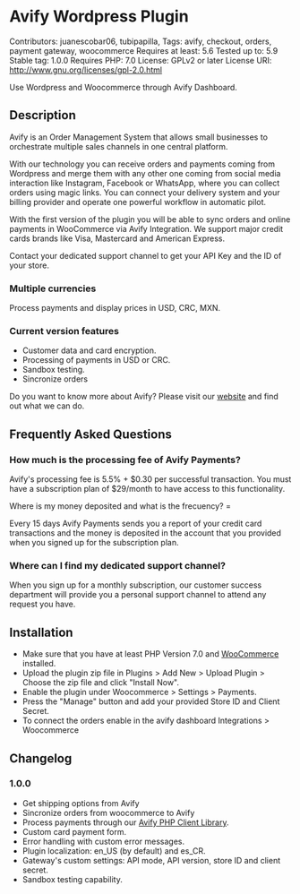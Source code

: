 # Avify  Wordpress Plugin
Contributors: juanescobar06, tubipapilla, 
Tags: avify, checkout, orders, payment gateway, woocommerce
Requires at least: 5.6
Tested up to: 5.9
Stable tag: 1.0.0
Requires PHP: 7.0
License: GPLv2 or later
License URI: http://www.gnu.org/licenses/gpl-2.0.html

Use Wordpress and Woocommerce through Avify Dashboard.

## Description 

Avify is an Order Management System that allows small businesses to orchestrate multiple sales channels in one central platform.

With our technology you can receive orders and payments coming from Wordpress and merge them with any other one coming from social
media interaction like Instagram, Facebook or WhatsApp, where you can collect orders using magic links. You can connect your delivery
system and your billing provider and operate one powerful workflow in automatic pilot.

With the first version of the plugin you will be able to sync orders and online payments in WooCommerce via Avify Integration.
We support major credit cards brands like Visa, Mastercard and American Express.

Contact your dedicated support channel to get your API Key and the ID of your store.

### Multiple currencies 
Process payments and display prices in USD, CRC, MXN.

### Current version features 
* Customer data and card encryption.
* Processing of payments in USD or CRC.
* Sandbox testing.
* Sincronize orders

Do you want to know more about Avify? Please visit our [website](https://avify.com/) and find out what we can do.

## Frequently Asked Questions 

### How much is the processing fee of Avify Payments?

Avify's processing fee is 5.5% + $0.30 per successful transaction. You must have a subscription plan of $29/month to have access to this functionality.

 Where is my money deposited and what is the frecuency? =

Every 15 days Avify Payments sends you a report of your credit card transactions and the money is deposited in the account that you provided when you signed up for the subscription plan.

### Where can I find my dedicated support channel?

When you sign up for a monthly subscription, our customer success department will provide you a personal support channel to attend any request you have.

## Installation 

* Make sure that you have at least PHP Version 7.0 and [WooCommerce](https://wordpress.org/plugins/woocommerce/) installed.
* Upload the plugin zip file in Plugins > Add New > Upload Plugin > Choose the zip file and click "Install Now".
* Enable the plugin under Woocommerce > Settings > Payments.
* Press the "Manage" button and add your provided Store ID and Client Secret.
* To connect the orders enable in the avify dashboard Integrations > Woocommerce
## Changelog 

### 1.0.0 

* Get shipping options from Avify
* Sincronize orders from woocommerce to Avify
* Process payments through our [Avify PHP Client Library](https://packagist.org/packages/avify/avify-php-client).
* Custom card payment form.
* Error handling with custom error messages.
* Plugin localization: en_US (by default) and es_CR.
* Gateway's custom settings: API mode, API version, store ID and client secret.
* Sandbox testing capability.

